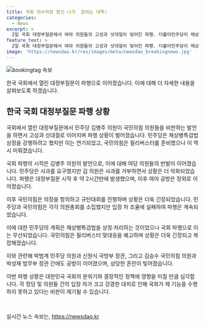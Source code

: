 ```yaml
---
title: 국회 아수라장 정신 나가  잡히는 대목!
categories:
  - News
excerpt: >
  2일 국회 대정부질문에서 여야 의원들의 고성과 삿대질이 빚어진 파행. 더불어민주당이 채상병특검법 상정을 강행하려 했으나 미뤄지고, 국민의힘이 필리버스터를 예고하며 여야 대치상황. 파행은 김병주 의원의 정신 나간 국민의힘 의원들 발언에서 시작돼 고조. 김 의원은 사과 거부하며 소동 유발. 대적반응 속 국회는 파행 선언, 여야 공방은 장외로 이어지며 김 의원의 사과 논란은 당초 계획했던 채상병특검법 상정과 민주당과 국민의힘 간 합의에 영향을 미치며 국회 파행에 이어짐.
feature_text: >
  2일 국회 대정부질문에서 여야 의원들의 고성과 삿대질이 빚어진 파행. 더불어민주당이 채상병특검법 상정을 강행하려 했으나 미뤄지고, 국민의힘이 필리버스터를 예고하며 여야 대치상황. 파행은 김병주 의원의 정신 나간 국민의힘 의원들 발언에서 시작돼 고조. 김 의원은 사과 거부하며 소동 유발. 대적반응 속 국회는 파행 선언, 여야 공방은 장외로 이어지며 김 의원의 사과 논란은 당초 계획했던 채상병특검법 상정과 민주당과 국민의힘 간 합의에 영향을 미치며 국회 파행에 이어짐.
image: 'https://newsdao.kr/res/images/meta/newsdao_breakingnews.jpg'
---
```


<p><img src="https://newsdao.kr/res/images/meta/newsdao_breakingnews.jpg" alt="bookingtag 속보" /></p>

<p>한국 국회에서 열린 대정부질문이 파행으로 이어졌습니다. 이에 대해 더 자세한 내용을 살펴보도록 하겠습니다. </p>

<h2 data-ke-size="size26">한국 국회 대정부질문 파행 상황</h2>

<p>국회에서 열린 대정부질문에서 민주당 김병주 의원이 국민의힘 의원들을 비판하는 발언을 하면서 고성과 삿대질로 이어지며 파행 상황이 벌어졌습니다. 민주당은 채상병특검법 상정을 강행하려고 했지만 이는 연기되었고, 국민의힘은 필리버스터를 준비했으나 이 역시 미뤄졌습니다.</p>

<p>국회 파행의 시작은 김병주 의원의 발언으로, 이에 대해 여당 의원들의 반발이 이어졌습니다. 민주당은 사과를 요구했지만 김 의원은 사과를 거부하면서 상황은 더 악화되었습니다. 파행은 대정부질문 시작 후 약 2시간만에 발생했으며, 이후 여야 공방은 장외로 이어졌습니다.</p>

<p>이후 국민의힘은 의장을 항의하고 규탄대회를 진행하며 상황은 더욱 긴장되었습니다. 민주당과 국민의힘은 각각 의원총회를 소집했지만 입장 차 조율에 실패하여 파행은 계속되었습니다.</p>

<p>이에 대한 민주당의 계획은 채상병특검법을 상정·처리하는 것이었으나 국회 파행으로 이는 무산되었습니다. 국민의힘은 필리버스터 맞대응을 예고하며 상황은 더욱 긴장되고 복잡해졌습니다.</p>

<p>이와 관련해 박범계 민주당 의원과 신원식 국방부 장관, 그리고 김승수 국민의힘 의원과 박성재 법무부 장관 간에도 공방이 이어졌으며, 상당한 혼란이 빚어졌습니다.</p>

<p>이번 파행 상황은 대한민국 국회의 분위기와 결정적인 정책에 영향을 미칠 만큼 심각합니다. 각 정당 및 의원들 간의 입장 차가 크고 강경한 대치로 인해 국회가 제 기능을 수행하지 못하고 있다는 비판이 제기될 수 있습니다. </p>

<p data-ke-size="size16">&nbsp;</p>
실시간 뉴스 속보는, <a href="https://newsdao.kr" rel="dofollow">https://newsdao.kr</a>


